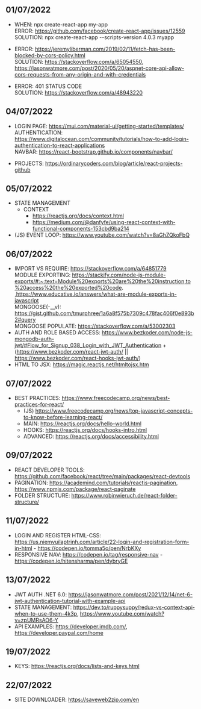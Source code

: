 ## 01/07/2022
- WHEN: npx create-react-app my-app <br />
  ERROR: https://github.com/facebook/create-react-app/issues/12559 <br />
  SOLUTION: npx create-react-app --scripts-version 4.0.3 myapp <br />

- ERROR: https://jeremyliberman.com/2019/02/11/fetch-has-been-blocked-by-cors-policy.html <br />
  SOLUTION: https://stackoverflow.com/a/65054550, https://jasonwatmore.com/post/2020/05/20/aspnet-core-api-allow-cors-requests-from-any-origin-and-with-credentials <br />
  
- ERROR: 401 STATUS CODE <br />
  SOLUTION: https://stackoverflow.com/a/48943220 <br />

## 04/07/2022
- LOGIN PAGE: https://mui.com/material-ui/getting-started/templates/ <br />
  AUTHENTICATION: https://www.digitalocean.com/community/tutorials/how-to-add-login-authentication-to-react-applications <br />
  NAVBAR: https://react-bootstrap.github.io/components/navbar/ <br />
  
- PROJECTS: https://ordinarycoders.com/blog/article/react-projects-github

## 05/07/2022
- STATE MANAGEMENT
  - CONTEXT
    - https://reactjs.org/docs/context.html
    - https://medium.com/@danfyfe/using-react-context-with-functional-components-153cbd9ba214
- (JS) EVENT LOOP: https://www.youtube.com/watch?v=8aGhZQkoFbQ

## 06/07/2022
- IMPORT VS REQUIRE: https://stackoverflow.com/a/64851779 <br />
  MODULE EXPORTING: https://stackify.com/node-js-module-exports/#:~:text=Module%20exports%20are%20the%20instruction,to%20access%20the%20exported%20code. ,https://www.educative.io/answers/what-are-module-exports-in-javascript<br />
  MONGOOSE(-__v): https://gist.github.com/tmurphree/1a6a8f575b7309c478fac406f0e893b2#query <br /> 
  MONGOOSE POPULATE: https://stackoverflow.com/a/53002303 <br />
- AUTH AND ROLE BASED ACCESS: https://www.bezkoder.com/node-js-mongodb-auth-jwt/#Flow_for_Signup_038_Login_with_JWT_Authentication + (https://www.bezkoder.com/react-jwt-auth/ || https://www.bezkoder.com/react-hooks-jwt-auth/)
- HTML TO JSX: https://magic.reactjs.net/htmltojsx.htm

## 07/07/2022
- BEST PRACTICES: https://www.freecodecamp.org/news/best-practices-for-react/
    - (JS) https://www.freecodecamp.org/news/top-javascript-concepts-to-know-before-learning-react/
    - MAIN: https://reactjs.org/docs/hello-world.html
    - HOOKS: https://reactjs.org/docs/hooks-intro.html
    - ADVANCED: https://reactjs.org/docs/accessibility.html

## 09/07/2022
- REACT DEVELOPER TOOLS: https://github.com/facebook/react/tree/main/packages/react-devtools
- PAGINATION: https://academind.com/tutorials/reactjs-pagination, https://www.npmjs.com/package/react-paginate
- FOLDER STRUCTURE: https://www.robinwieruch.de/react-folder-structure/

## 11/07/2022
- LOGIN AND REGISTER HTML-CSS: https://us.niemvuilaptrinh.com/article/22-login-and-registration-form-in-html - https://codepen.io/tomma5o/pen/NrbKXy
- RESPONSIVE NAV: https://codepen.io/tag/responsive-nav - https://codepen.io/hitensharma/pen/dybryGE

## 13/07/2022
- JWT AUTH .NET 6.0: https://jasonwatmore.com/post/2021/12/14/net-6-jwt-authentication-tutorial-with-example-api
- STATE MANAGEMENT: https://dev.to/ruppysuppy/redux-vs-context-api-when-to-use-them-4k3p, https://www.youtube.com/watch?v=zpUMRsAO6-Y
- API EXAMPLES: https://developer.imdb.com/, https://developer.paypal.com/home

## 19/07/2022
- KEYS: https://reactjs.org/docs/lists-and-keys.html

## 22/07/2022
- SITE DOWNLOADER: https://saveweb2zip.com/en
